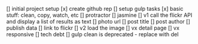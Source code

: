 [] initial project setup
	[x] create github rep
	[] setup gulp tasks
		[x] basic stuff: clean, copy, watch, etc
		[] protractor
		[] jasmine
[] v1 call the flickr API and display a list of results as text
	[] photo url
	[] post title
	[] post author
	[] publish data
	[] link to flickr
[] v2 load the image
[] vx detail page
[] vx responsive
[] tech debt
	[] gulp clean is deprecated - replace with del

